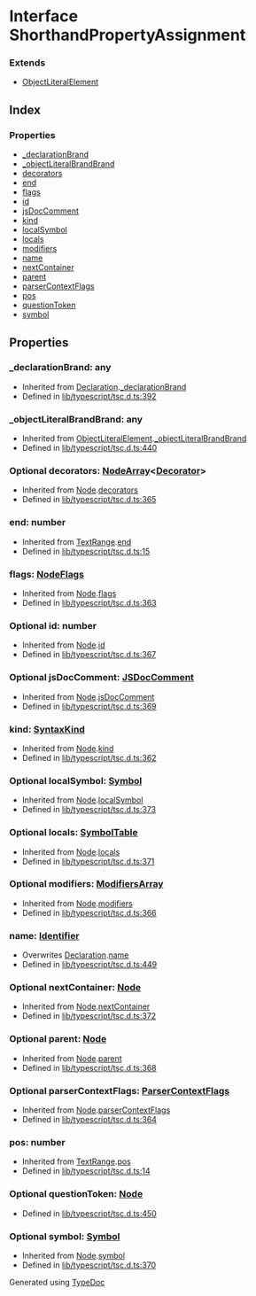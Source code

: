 # Interface ShorthandPropertyAssignment


### Extends
* [ObjectLiteralElement](ts.objectliteralelement.md)

## Index

### Properties
* [_declarationBrand](ts.shorthandpropertyassignment.md#_declarationbrand)
* [_objectLiteralBrandBrand](ts.shorthandpropertyassignment.md#_objectliteralbrandbrand)
* [decorators](ts.shorthandpropertyassignment.md#decorators)
* [end](ts.shorthandpropertyassignment.md#end)
* [flags](ts.shorthandpropertyassignment.md#flags)
* [id](ts.shorthandpropertyassignment.md#id)
* [jsDocComment](ts.shorthandpropertyassignment.md#jsdoccomment)
* [kind](ts.shorthandpropertyassignment.md#kind)
* [localSymbol](ts.shorthandpropertyassignment.md#localsymbol)
* [locals](ts.shorthandpropertyassignment.md#locals)
* [modifiers](ts.shorthandpropertyassignment.md#modifiers)
* [name](ts.shorthandpropertyassignment.md#name)
* [nextContainer](ts.shorthandpropertyassignment.md#nextcontainer)
* [parent](ts.shorthandpropertyassignment.md#parent)
* [parserContextFlags](ts.shorthandpropertyassignment.md#parsercontextflags)
* [pos](ts.shorthandpropertyassignment.md#pos)
* [questionToken](ts.shorthandpropertyassignment.md#questiontoken)
* [symbol](ts.shorthandpropertyassignment.md#symbol)

## Properties

### _declarationBrand: any

* Inherited from [Declaration](ts.declaration.md).[_declarationBrand](ts.declaration.md#_declarationbrand)
* Defined in [lib/typescript/tsc.d.ts:392](https://github.com/kimamula/typedoc/blob/HEAD/src/lib/typescript/tsc.d.ts#L392)


### _objectLiteralBrandBrand: any

* Inherited from [ObjectLiteralElement](ts.objectliteralelement.md).[_objectLiteralBrandBrand](ts.objectliteralelement.md#_objectliteralbrandbrand)
* Defined in [lib/typescript/tsc.d.ts:440](https://github.com/kimamula/typedoc/blob/HEAD/src/lib/typescript/tsc.d.ts#L440)


### Optional decorators: [NodeArray](ts.nodearray.md)<[Decorator](ts.decorator.md)>

* Inherited from [Node](ts.node.md).[decorators](ts.node.md#decorators)
* Defined in [lib/typescript/tsc.d.ts:365](https://github.com/kimamula/typedoc/blob/HEAD/src/lib/typescript/tsc.d.ts#L365)


### end: number

* Inherited from [TextRange](ts.textrange.md).[end](ts.textrange.md#end)
* Defined in [lib/typescript/tsc.d.ts:15](https://github.com/kimamula/typedoc/blob/HEAD/src/lib/typescript/tsc.d.ts#L15)


### flags: [NodeFlags](../enums/ts.nodeflags.md)

* Inherited from [Node](ts.node.md).[flags](ts.node.md#flags)
* Defined in [lib/typescript/tsc.d.ts:363](https://github.com/kimamula/typedoc/blob/HEAD/src/lib/typescript/tsc.d.ts#L363)


### Optional id: number

* Inherited from [Node](ts.node.md).[id](ts.node.md#id)
* Defined in [lib/typescript/tsc.d.ts:367](https://github.com/kimamula/typedoc/blob/HEAD/src/lib/typescript/tsc.d.ts#L367)


### Optional jsDocComment: [JSDocComment](ts.jsdoccomment.md)

* Inherited from [Node](ts.node.md).[jsDocComment](ts.node.md#jsdoccomment)
* Defined in [lib/typescript/tsc.d.ts:369](https://github.com/kimamula/typedoc/blob/HEAD/src/lib/typescript/tsc.d.ts#L369)


### kind: [SyntaxKind](../enums/ts.syntaxkind.md)

* Inherited from [Node](ts.node.md).[kind](ts.node.md#kind)
* Defined in [lib/typescript/tsc.d.ts:362](https://github.com/kimamula/typedoc/blob/HEAD/src/lib/typescript/tsc.d.ts#L362)


### Optional localSymbol: [Symbol](ts.symbol.md)

* Inherited from [Node](ts.node.md).[localSymbol](ts.node.md#localsymbol)
* Defined in [lib/typescript/tsc.d.ts:373](https://github.com/kimamula/typedoc/blob/HEAD/src/lib/typescript/tsc.d.ts#L373)


### Optional locals: [SymbolTable](ts.symboltable.md)

* Inherited from [Node](ts.node.md).[locals](ts.node.md#locals)
* Defined in [lib/typescript/tsc.d.ts:371](https://github.com/kimamula/typedoc/blob/HEAD/src/lib/typescript/tsc.d.ts#L371)


### Optional modifiers: [ModifiersArray](ts.modifiersarray.md)

* Inherited from [Node](ts.node.md).[modifiers](ts.node.md#modifiers)
* Defined in [lib/typescript/tsc.d.ts:366](https://github.com/kimamula/typedoc/blob/HEAD/src/lib/typescript/tsc.d.ts#L366)


### name: [Identifier](ts.identifier.md)

* Overwrites [Declaration](ts.declaration.md).[name](ts.declaration.md#name)
* Defined in [lib/typescript/tsc.d.ts:449](https://github.com/kimamula/typedoc/blob/HEAD/src/lib/typescript/tsc.d.ts#L449)


### Optional nextContainer: [Node](ts.node.md)

* Inherited from [Node](ts.node.md).[nextContainer](ts.node.md#nextcontainer)
* Defined in [lib/typescript/tsc.d.ts:372](https://github.com/kimamula/typedoc/blob/HEAD/src/lib/typescript/tsc.d.ts#L372)


### Optional parent: [Node](ts.node.md)

* Inherited from [Node](ts.node.md).[parent](ts.node.md#parent)
* Defined in [lib/typescript/tsc.d.ts:368](https://github.com/kimamula/typedoc/blob/HEAD/src/lib/typescript/tsc.d.ts#L368)


### Optional parserContextFlags: [ParserContextFlags](../enums/ts.parsercontextflags.md)

* Inherited from [Node](ts.node.md).[parserContextFlags](ts.node.md#parsercontextflags)
* Defined in [lib/typescript/tsc.d.ts:364](https://github.com/kimamula/typedoc/blob/HEAD/src/lib/typescript/tsc.d.ts#L364)


### pos: number

* Inherited from [TextRange](ts.textrange.md).[pos](ts.textrange.md#pos)
* Defined in [lib/typescript/tsc.d.ts:14](https://github.com/kimamula/typedoc/blob/HEAD/src/lib/typescript/tsc.d.ts#L14)


### Optional questionToken: [Node](ts.node.md)

* Defined in [lib/typescript/tsc.d.ts:450](https://github.com/kimamula/typedoc/blob/HEAD/src/lib/typescript/tsc.d.ts#L450)


### Optional symbol: [Symbol](ts.symbol.md)

* Inherited from [Node](ts.node.md).[symbol](ts.node.md#symbol)
* Defined in [lib/typescript/tsc.d.ts:370](https://github.com/kimamula/typedoc/blob/HEAD/src/lib/typescript/tsc.d.ts#L370)



Generated using [TypeDoc](http://typedoc.io)
